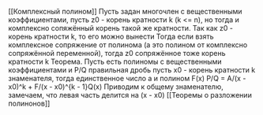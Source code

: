 [[Комплексный полином]]
Пусть задан многочлен с вещественными коэффициентами, пусть z0 - корень кратности k (k <= n), но тогда и комплексно сопяжённый корень такой же кратности. Так как z0 - корень кратности k, то его можно вынести
Тогда если взять комплексное сопряжение от полинома (а это полином от комплексно сопряжённой переменной), тогда z0 сопряжённое тоже корень кратности k
Теорема. Пусть есть полиномы с вещественными коэффициентами и P/Q правильная дробь пусть x0 - корень кратности k знаменателя, тогда единственное число a и полином F(x)
P/Q = A/(x - x0)^k + F/(x - x0)^{k - 1}Q(x)
Приводим к общему знаменателю, замечаем, что левая часть делится на (x - x0)
[[Теоремы о разложении полинонов]]
